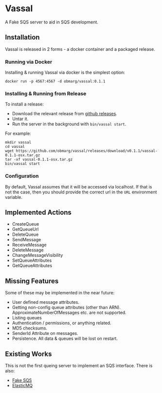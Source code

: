 # Vassal

A Fake SQS server to aid in SQS development.

## Installation

Vassal is released in 2 forms - a docker container and a packaged release.

### Running via Docker

Installing & running Vassal via docker is the simplest option:

    docker run -p 4567:4567 -d obmarg/vassal:0.1.1

### Installing & Running from Release

To install a release:

- Download the relevant release from [github
  releases](https://github.com/obmarg/vassal/releases).
- Untar it.
- Run the server in the background with `bin/vassal start`.

For example:

    mkdir vassal
    cd vassal
    wget https://github.com/obmarg/vassal/releases/download/v0.1.1/vassal-0.1.1-osx.tar.gz
    tar -xf vassal-0.1.1-osx.tar.gz
    bin/vassal start

### Configuration

By default, Vassal assumes that it will be accessed via localhost.  If that is
not the case, then you should provide the correct url in the `URL` environment
variable.

## Implemented Actions

- CreateQueue
- GetQueueUrl
- DeleteQueue
- SendMessage
- ReceiveMessage
- DeleteMessage
- ChangeMessageVisibility
- SetQueueAttributes
- GetQueueAttributes

## Missing Features

Some of these may be implemented in the near future:

- User defined message attributes.
- Getting non-config queue attributes (other than ARN).
  ApproximateNumberOfMessages etc. are not supported.
- Listing queues
- Authentication / permissions, or anything related.
- MD5 checksums.
- SenderId Attribute on messages.
- Persistence.  All data & queues will be lost on restart.

## Existing Works

This is not the first queing server to implement an SQS interface.  There is
also:

- [Fake SQS](https://github.com/iain/fake_sqs)
- [ElasticMQ](https://github.com/adamw/elasticmq)
